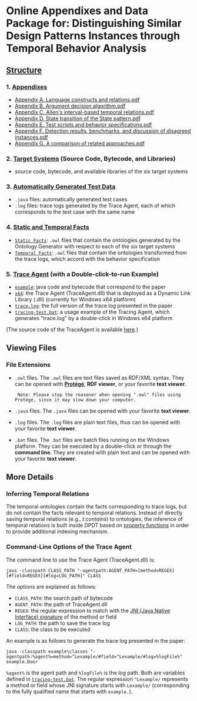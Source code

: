 Online Appendixes and Data Package for: Distinguishing Similar Design Patterns Instances through Temporal Behavior Analysis
======================================================================================

<a href=".">Structure</a>
--------------------------
### 1. <a href="1. Appendixes">Appendixes</a>
- <a href="1. Appendixes/Appendix A. Language constructs and relations.pdf">Appendix A. Language constructs and relations.pdf</a>
- <a href="1. Appendixes/Appendix B. Argument decision algorithm.pdf">Appendix B. Argument decision algorithm.pdf</a>
- <a href="1. Appendixes/Appendix C. Allen's interval-based temporal relations.pdf">Appendix C. Allen's interval-based temporal relations.pdf</a>
- <a href="1. Appendixes/Appendix D. State transition of the State pattern.pdf">Appendix D. State transition of the State pattern.pdf</a>
- <a href="1. Appendixes/Appendix E. Test scripts and behavior specifications.pdf">Appendix E. Test scripts and behavior specifications.pdf</a>
- <a href="1. Appendixes/Appendix F. Detection results, benchmarks, and discussion of disagreed instances.pdf">Appendix F. Detection results, benchmarks, and discussion of disagreed instances.pdf</a>
- <a href="1. Appendixes/Appendix G. A comparison of related approaches.pdf">Appendix G. A comparison of related approaches.pdf</a>

### 2. <a href="2. Target Systems (Source Code, Bytecode, and Libraries)">Target Systems</a> (Source Code, Bytecode, and Libraries)
- source code, bytecode, and available libraries of the six target systems

### 3. <a href="3. Automatically Generated Test Data">Automatically Generated Test Data</a>
 - `.java` files: automatically generated test cases
 - `.log` files: trace logs generated by the Trace Agent, each of which corresponds to the test case with the same name

### 4. <a href="4. Static and Temporal Facts">Static and Temporal Facts</a>
 - <a href="4. Static and Temporal Facts/Static Facts">`Static Facts`</a>: `.owl` files that contain the ontologies generated by the Ontology Generator with respect to each of the six target systems
 - <a href="4. Static and Temporal Facts/Temporal Facts">`Temporal Facts`</a>: `.owl` files that contain the ontologies transformed from the trace logs, which accord with the behavior specification

### 5. <a href="5. Trace Agent (with a Double-click-to-run Example)">Trace Agent</a> (with a Double-click-to-run Example)
 - <a href="5. Trace Agent (with a Double-click-to-run Example)/example">`example`</a>: java code and bytecode that correspond to the paper
 - <a href="5. Trace Agent (with a Double-click-to-run Example)/x64">`x64`</a>: the Trace Agent (TraceAgent.dll) that is deployed as a Dynamic Link Library (.dll) (currently for Windows x64 platform)
 - <a href="5. Trace Agent (with a Double-click-to-run Example)/trace.log">`trace.log`</a>: the full version of the trace log presented in the paper
 - <a href="5. Trace Agent (with a Double-click-to-run Example)/tracing-test.bat">`tracing-test.bat`</a>: a usage example of the Tracing Agent, which generates "trace.log" by a double-click in Windows x64 platform

(The source code of the TraceAgent is available [here](https://github.com/Megre/TraceAgent).)

Viewing Files
-----------------------------
### File Extensions ###
 - `.owl` files. The `.owl` files are text files saved as RDF/XML syntax. They can be opened with **[Protégé](https://protege.stanford.edu)**, **RDF viewer**, or your favorite **text viewer**.

        Note: Please stop the reasoner when opening ".owl" files using Protégé, since it may slow down your computer.
- `.java` files. The `.java` files can be opened with your favorite **text viewer**.
 - `.log` files. The `.log` files are plain text files, thus can be opened with your favorite **text viewer**.
 - `.bat` files. The `.bat` files are batch files running on the Windows platform. They can be executed by a double-click or through the **command line**. They are created with plain text and can be opened with your favorite **text viewer**.


More Details
------------------------------
### Inferring Temporal Relations ###
The temporal ontologies contain the facts corresponding to trace logs, but do not contain the facts relevant to temporal relations. Instead of directly saving temporal relations (e.g., *t:contains*) to ontologies, the inference of temporal relations is built inside DPDT based on [property functions](http://jena.apache.org/documentation/query/extension.html#property-functions) in order to provide additional indexing mechanism. 

### Command-Line Options of the Trace Agent ###
The command line to use the Trace Agent (TraceAgent.dll) is:

    java -classpath CLASS_PATH "-agentpath:AGENT_PATH=[method=REGEX][#field=REGEX][#log=LOG_PATH]" CLASS

The options are explained as follows:
    
- `CLASS_PATH`: the search path of bytecode
- `AGENT_PATH`: the path of TraceAgent.dll
- `REGEX`: the regular expression to match with the [JNI (Java Native Interface) signature](https://docs.oracle.com/javase/8/docs/technotes/guides/jni/spec/types.html) of the method or field
- `LOG_PATH`: the path to save the trace log
- `CLASS`: the class to be executed

An example is as follows to generate the trace log presented in the paper:

    java -classpath example\classes "-agentpath:%agent%=method=^Lexample/#field=^Lexample/#log=%logFile%" example.Door

`%agent%` is the agent path and `%logFile%` is the log path. Both are variables defined in <a href="5. Trace Agent (with a Double-click-to-run Example)/tracing-test.bat">`tracing-test.bat`</a>. The regular expression `^Lexample/` represents a method or field whose JNI signature starts with `Lexample/` (corresponding to the fully qualified name that starts with `example.`).